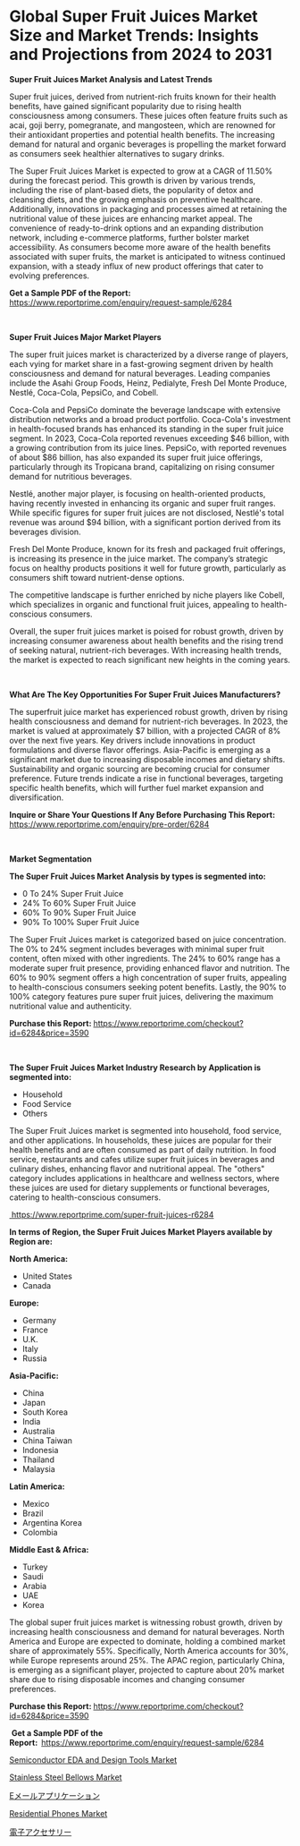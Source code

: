 <p><h1>Global Super Fruit Juices Market Size and Market Trends: Insights and Projections from 2024 to 2031</h1></p><p><strong>Super Fruit Juices Market Analysis and Latest Trends</strong></p>
<p><p>Super fruit juices, derived from nutrient-rich fruits known for their health benefits, have gained significant popularity due to rising health consciousness among consumers. These juices often feature fruits such as acai, goji berry, pomegranate, and mangosteen, which are renowned for their antioxidant properties and potential health benefits. The increasing demand for natural and organic beverages is propelling the market forward as consumers seek healthier alternatives to sugary drinks.</p><p>The Super Fruit Juices Market is expected to grow at a CAGR of 11.50% during the forecast period. This growth is driven by various trends, including the rise of plant-based diets, the popularity of detox and cleansing diets, and the growing emphasis on preventive healthcare. Additionally, innovations in packaging and processes aimed at retaining the nutritional value of these juices are enhancing market appeal. The convenience of ready-to-drink options and an expanding distribution network, including e-commerce platforms, further bolster market accessibility. As consumers become more aware of the health benefits associated with super fruits, the market is anticipated to witness continued expansion, with a steady influx of new product offerings that cater to evolving preferences.</p></p>
<p><strong>Get a Sample PDF of the Report:&nbsp;</strong> <a href="https://www.reportprime.com/enquiry/request-sample/6284">https://www.reportprime.com/enquiry/request-sample/6284</a></p>
<p>&nbsp;</p>
<p><strong>Super Fruit Juices Major Market Players</strong></p>
<p><p>The super fruit juices market is characterized by a diverse range of players, each vying for market share in a fast-growing segment driven by health consciousness and demand for natural beverages. Leading companies include the Asahi Group Foods, Heinz, Pedialyte, Fresh Del Monte Produce, Nestlé, Coca-Cola, PepsiCo, and Cobell.</p><p>Coca-Cola and PepsiCo dominate the beverage landscape with extensive distribution networks and a broad product portfolio. Coca-Cola's investment in health-focused brands has enhanced its standing in the super fruit juice segment. In 2023, Coca-Cola reported revenues exceeding $46 billion, with a growing contribution from its juice lines. PepsiCo, with reported revenues of about $86 billion, has also expanded its super fruit juice offerings, particularly through its Tropicana brand, capitalizing on rising consumer demand for nutritious beverages.</p><p>Nestlé, another major player, is focusing on health-oriented products, having recently invested in enhancing its organic and super fruit ranges. While specific figures for super fruit juices are not disclosed, Nestlé's total revenue was around $94 billion, with a significant portion derived from its beverages division.</p><p>Fresh Del Monte Produce, known for its fresh and packaged fruit offerings, is increasing its presence in the juice market. The company’s strategic focus on healthy products positions it well for future growth, particularly as consumers shift toward nutrient-dense options.</p><p>The competitive landscape is further enriched by niche players like Cobell, which specializes in organic and functional fruit juices, appealing to health-conscious consumers. </p><p>Overall, the super fruit juices market is poised for robust growth, driven by increasing consumer awareness about health benefits and the rising trend of seeking natural, nutrient-rich beverages. With increasing health trends, the market is expected to reach significant new heights in the coming years.</p></p>
<p>&nbsp;</p>
<p><strong>What Are The Key Opportunities For Super Fruit Juices Manufacturers?</strong></p>
<p><p>The superfruit juice market has experienced robust growth, driven by rising health consciousness and demand for nutrient-rich beverages. In 2023, the market is valued at approximately $7 billion, with a projected CAGR of 8% over the next five years. Key drivers include innovations in product formulations and diverse flavor offerings. Asia-Pacific is emerging as a significant market due to increasing disposable incomes and dietary shifts. Sustainability and organic sourcing are becoming crucial for consumer preference. Future trends indicate a rise in functional beverages, targeting specific health benefits, which will further fuel market expansion and diversification.</p></p>
<p><strong>Inquire or Share Your Questions If Any Before Purchasing This Report:</strong> <a href="https://www.reportprime.com/enquiry/pre-order/6284">https://www.reportprime.com/enquiry/pre-order/6284</a></p>
<p>&nbsp;</p>
<p><strong>Market Segmentation</strong></p>
<p><strong>The Super Fruit Juices Market Analysis by types is segmented into:</strong></p>
<p><ul><li>0 To 24% Super Fruit Juice</li><li>24% To 60% Super Fruit Juice</li><li>60% To 90% Super Fruit Juice</li><li>90% To 100% Super Fruit Juice</li></ul></p>
<p><p>The Super Fruit Juices market is categorized based on juice concentration. The 0% to 24% segment includes beverages with minimal super fruit content, often mixed with other ingredients. The 24% to 60% range has a moderate super fruit presence, providing enhanced flavor and nutrition. The 60% to 90% segment offers a high concentration of super fruits, appealing to health-conscious consumers seeking potent benefits. Lastly, the 90% to 100% category features pure super fruit juices, delivering the maximum nutritional value and authenticity.</p></p>
<p><strong>Purchase this Report:&nbsp;</strong><a href="https://www.reportprime.com/checkout?id=6284&price=3590">https://www.reportprime.com/checkout?id=6284&price=3590</a></p>
<p>&nbsp;</p>
<p><strong>The Super Fruit Juices Market Industry Research by Application is segmented into:</strong></p>
<p><ul><li>Household</li><li>Food Service</li><li>Others</li></ul></p>
<p><p>The Super Fruit Juices market is segmented into household, food service, and other applications. In households, these juices are popular for their health benefits and are often consumed as part of daily nutrition. In food service, restaurants and cafes utilize super fruit juices in beverages and culinary dishes, enhancing flavor and nutritional appeal. The "others" category includes applications in healthcare and wellness sectors, where these juices are used for dietary supplements or functional beverages, catering to health-conscious consumers.</p></p>
<p><a href="https://www.reportprime.com/super-fruit-juices-r6284">&nbsp;https://www.reportprime.com/super-fruit-juices-r6284</a></p>
<p><strong>In terms of Region, the Super Fruit Juices Market Players available by Region are:</strong></p>
<p>
    <p> <strong> North America: </strong>
        <ul>
            <li>United States</li>
            <li>Canada</li>
        </ul>
        </p> 
    <p> <strong> Europe: </strong>
        <ul>
            <li>Germany</li>
            <li>France</li>
            <li>U.K.</li>
            <li>Italy</li>
            <li>Russia</li>
        </ul>
        </p> 
    <p> <strong> Asia-Pacific: </strong>
        <ul>
            <li>China</li>
            <li>Japan</li>
            <li>South Korea</li>
            <li>India</li>
            <li>Australia</li>
            <li>China Taiwan</li>
            <li>Indonesia</li>
            <li>Thailand</li>
            <li>Malaysia</li>
        </ul>
        </p> 
    <p> <strong> Latin America: </strong>
        <ul>
            <li>Mexico</li>
            <li>Brazil</li>
            <li>Argentina Korea</li>
            <li>Colombia</li>
        </ul>
        </p> 
    <p> <strong> Middle East & Africa: </strong>
        <ul>
            <li>Turkey</li>
            <li>Saudi</li>
            <li>Arabia</li>
            <li>UAE</li>
            <li>Korea</li>
        </ul>
    </p>
    </p>
<p><p>The global super fruit juices market is witnessing robust growth, driven by increasing health consciousness and demand for natural beverages. North America and Europe are expected to dominate, holding a combined market share of approximately 55%. Specifically, North America accounts for 30%, while Europe represents around 25%. The APAC region, particularly China, is emerging as a significant player, projected to capture about 20% market share due to rising disposable incomes and changing consumer preferences.</p></p>
<p><strong>Purchase this Report: </strong><a href="https://www.reportprime.com/checkout?id=6284&price=3590">https://www.reportprime.com/checkout?id=6284&price=3590</a></p>
<p>&nbsp;<strong>Get a Sample PDF of the Report:&nbsp;&nbsp;</strong><a href="https://www.reportprime.com/enquiry/request-sample/6284">https://www.reportprime.com/enquiry/request-sample/6284</a></p>
<p><strong></strong></p>
<p><p><a href="https://issuu.com/reportprime-2/docs/semiconductor-eda-and-design-tools-_e71b104f66026c">Semiconductor EDA and Design Tools Market</a></p><p><a href="https://medium.com/@joanne.alsop6545/emerging-trends-in-stainless-steel-bellows-market-global-outlook-and-future-prospects-from-deb8d8bd6563">Stainless Steel Bellows Market</a></p><p><a href="https://medium.com/@kathleencrooks2003/%E9%9B%BB%E5%AD%90%E3%83%A1%E3%83%BC%E3%83%AB%E3%82%A2%E3%83%97%E3%83%AA%E3%82%B1%E3%83%BC%E3%82%B7%E3%83%A7%E3%83%B3%E7%94%A3%E6%A5%AD%E3%81%AE%E5%88%86%E6%9E%90%E3%83%AC%E3%83%9D%E3%83%BC%E3%83%88-%E3%82%A2%E3%83%97%E3%83%AA%E3%82%B1%E3%83%BC%E3%82%B7%E3%83%A7%E3%83%B3-%E5%9C%B0%E5%9F%9F-%E7%AB%B6%E4%BA%89%E6%88%A6%E7%95%A5-2024%E5%B9%B4-2031%E5%B9%B4-%E3%81%AB%E3%82%88%E3%82%8B%E5%B8%82%E5%A0%B4%E8%A6%8F%E6%A8%A1-%E3%82%B7%E3%82%A7%E3%82%A2-%E3%83%88%E3%83%AC%E3%83%B3%E3%83%89-039923902b4c">Eメールアプリケーション</a></p><p><a href="https://www.linkedin.com/pulse/residential-phones-market-size-growing-cagr-112-report-covers-lymoc?trackingId=gRtPip6FS4%2B1%2Bv0Y%2BfR38A%3D%3D">Residential Phones Market</a></p><p><a href="https://medium.com/@deonboer2023/%E9%9B%BB%E5%AD%90%E3%82%A2%E3%82%AF%E3%82%BB%E3%82%B5%E3%83%AA%E3%83%BC%E5%B8%82%E5%A0%B4%E3%81%AE%E3%82%A4%E3%83%B3%E3%82%B5%E3%82%A4%E3%83%88-2024%E5%B9%B4%E3%81%8B%E3%82%892031%E5%B9%B4%E3%81%BE%E3%81%A7%E3%81%AE%E8%A3%BD%E5%93%81%E3%82%BF%E3%82%A4%E3%83%97-%E3%82%A2%E3%83%97%E3%83%AA%E3%82%B1%E3%83%BC%E3%82%B7%E3%83%A7%E3%83%B3%E3%83%88%E3%83%AC%E3%83%B3%E3%83%89-%E5%9C%B0%E5%9F%9F%E5%88%86%E6%9E%90-526e8a4dc3d5">電子アクセサリー</a></p></p>